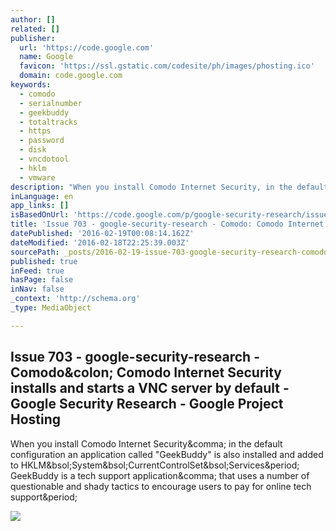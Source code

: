 ```yaml
---
author: []
related: []
publisher:
  url: 'https://code.google.com'
  name: Google
  favicon: 'https://ssl.gstatic.com/codesite/ph/images/phosting.ico'
  domain: code.google.com
keywords:
  - comodo
  - serialnumber
  - geekbuddy
  - totaltracks
  - https
  - password
  - disk
  - vncdotool
  - hklm
  - vmware
description: "When you install Comodo Internet Security, in the default configuration an application called \"GeekBuddy\" is also installed and added to HKLM\\System\\CurrentControlSet\\Services. GeekBuddy is a tech support application, that uses a number of questionable and shady tactics to encourage users to pay for online tech support."
inLanguage: en
app_links: []
isBasedOnUrl: 'https://code.google.com/p/google-security-research/issues/detail?id=703'
title: 'Issue 703 - google-security-research - Comodo: Comodo Internet Security installs and starts a VNC server by default - Google Security Research - Google Project Hosting'
datePublished: '2016-02-19T00:08:14.162Z'
dateModified: '2016-02-18T22:25:39.003Z'
sourcePath: _posts/2016-02-19-issue-703-google-security-research-comodo-comodo-intern.md
published: true
inFeed: true
hasPage: false
inNav: false
_context: 'http://schema.org'
_type: MediaObject

---
```

<article style=""><h1>Issue 703 - google-security-research - Comodo&amp;colon; Comodo Internet Security installs and starts a VNC server by default - Google Security Research - Google Project Hosting</h1><p>When you install Comodo Internet Security&amp;comma; in the default configuration an application called "GeekBuddy" is also installed and added to HKLM&amp;bsol;System&amp;bsol;CurrentControlSet&amp;bsol;Services&amp;period; GeekBuddy is a tech support application&amp;comma; that uses a number of questionable and shady tactics to encourage users to pay for online tech support&amp;period;</p><img src="https://google-security-research.googlecode.com/issues/attachment?aid=7030000000&amp;name=Windows+7-2016-01-19-15-59-11.png&amp;token=ABZ6GAf2sblP-rhxgP2gr2DJi9TB4tdkRA%3A1455828748104&amp;id=703&amp;mod_ts_token=ABZ6GAe4mde0YrDfEcVfDkZcqWBUUokVhg%3A1455828748104&amp;inline=1&amp;thumb=1" /></article>